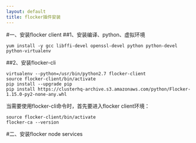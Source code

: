 ```yaml
---
layout: default
title: flocker插件安装
---
```


#一、安装flocker client
##1、安装编译、python、虚拟环境
```
yum install -y gcc libffi-devel openssl-devel python python-devel python-virtualenv
```
##2、安装flocker-cli
```
virtualenv --python=/usr/bin/python2.7 flocker-client
source flocker-client/bin/activate
pip install --upgrade pip
pip install https://clusterhq-archive.s3.amazonaws.com/python/Flocker-1.15.0-py2-none-any.whl
```
当需要使用flocker-cli命令时，首先要进入flocker client环境：
```
source flocker-client/bin/activate
flocker-ca --version
```
#二、安装flocker node services
